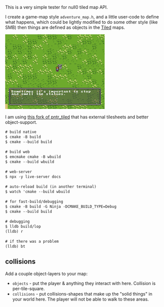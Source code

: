This is a very simple tester for null0 tiled map API.

I create a game-map style `adventure_map.h`, and a little user-code to define what happens, which could be lightly modified to do some other style (like SMB) then things are defined as objects in the [Tiled](https://www.mapeditor.org/) maps.

![screenshot](screenshot.png)

I am using [this fork of pntr_tiled](https://github.com/RobLoach/pntr_tiled/pull/24) that has external tilesheets and better object-support.

```shell
# build native
$ cmake -B build
$ cmake --build build

# build web
$ emcmake cmake -B wbuild
$ cmake --build wbuild

# web-server
$ npx -y live-server docs

# auto-reload build (in another terminal)
$ watch 'cmake --build wbuild

# for fast-build/debugging
$ cmake -B build -G Ninja -DCMAKE_BUILD_TYPE=Debug
$ cmake --build build

# debugging
$ lldb build/lop
(lldb) r

# if there was a problem
(lldb) bt
```

## collisions

Add a couple object-layers to your map:

- `objects` - put the player & anything they interact with here. Collision is per-tile-square.
- `collisions` - put collisions-shapes that make up the "solid things" in your world here. The player will not be able to walk to these areas.